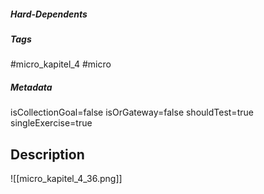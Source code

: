 ##### Hard-Dependents

##### Tags

#micro_kapitel_4
#micro

##### Metadata

isCollectionGoal=false
isOrGateway=false
shouldTest=true
singleExercise=true

## Description

![[micro_kapitel_4_36.png]]
